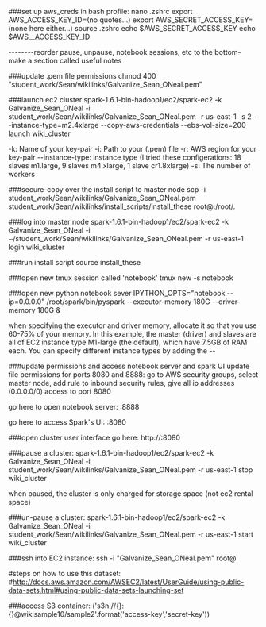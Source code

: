 ###set up aws_creds in bash profile:
nano .zshrc
export AWS_ACCESS_KEY_ID=(no quotes...)
export AWS_SECRET_ACCESS_KEY=(none here either...)
source .zshrc
echo $AWS_SECRET_ACCESS_KEY
echo $AWS__ACCESS_KEY_ID

--------reorder pause, unpause, notebook sessions, etc to the bottom- make a section called useful notes


###update .pem file permissions
chmod 400 "student_work/Sean/wikilinks/Galvanize_Sean_ONeal.pem"

###launch ec2 cluster
spark-1.6.1-bin-hadoop1/ec2/spark-ec2 -k Galvanize_Sean_ONeal -i student_work/Sean/wikilinks/Galvanize_Sean_ONeal.pem -r us-east-1 -s 2 --instance-type=m2.4xlarge --copy-aws-credentials --ebs-vol-size=200 launch wiki_cluster

-k: Name of your key-pair
-i: Path to your (.pem) file
-r: AWS region for your key-pair
--instance-type: instance type (I tried these configerations: 18 slaves m1.large, 9 slaves m4.xlarge, 1 slave cr1.8xlarge)
-s: The number of workers

###secure-copy over the install script to master node
scp -i student_work/Sean/wikilinks/Galvanize_Sean_ONeal.pem student_work/Sean/wikilinks/install_scripts/install_these root@<masters public DNS>:/root/.

###log into master node
spark-1.6.1-bin-hadoop1/ec2/spark-ec2 -k Galvanize_Sean_ONeal -i ~/student_work/Sean/wikilinks/Galvanize_Sean_ONeal.pem -r us-east-1 login wiki_cluster

###run install script
source install_these

###open new tmux session called 'notebook'
tmux new -s notebook

###open new python notebook sever
IPYTHON_OPTS="notebook --ip=0.0.0.0" /root/spark/bin/pyspark --executor-memory 180G --driver-memory 180G &

when specifying the executor and driver memory, allocate it so that you use 60-75% of your memory. In this example, the master (driver) and slaves are all of EC2 instance type M1-large (the default), which have 7.5GB of RAM each. You can specify different instance types by adding the --

###update permissions and access notebook server and spark UI
update file permissions for ports 8080 and 8888:
go to AWS security groups, select master node, add rule to inbound security rules, give all ip addresses (0.0.0.0/0) access to port 8080

go here to open notebook server:
<masters public DNS>:8888

go here to access Spark's UI:
<masters public DNS>:8080

###open cluster user interface
go here:
http://<masters public DNS>:8080

###pause a cluster:
spark-1.6.1-bin-hadoop1/ec2/spark-ec2 -k Galvanize_Sean_ONeal -i student_work/Sean/wikilinks/Galvanize_Sean_ONeal.pem -r us-east-1 stop wiki_cluster

when paused, the cluster is only charged for storage space (not ec2 rental space)

###un-pause a cluster:
spark-1.6.1-bin-hadoop1/ec2/spark-ec2 -k Galvanize_Sean_ONeal -i student_work/Sean/wikilinks/Galvanize_Sean_ONeal.pem -r us-east-1 start wiki_cluster

###ssh into EC2 instance:
ssh -i "Galvanize_Sean_ONeal.pem" root@<masters public DNS>




#steps on how to use this dataset:
#http://docs.aws.amazon.com/AWSEC2/latest/UserGuide/using-public-data-sets.html#using-public-data-sets-launching-set

###access S3 container:
('s3n://{}:{}@wikisample10/sample2'.format('access-key','secret-key'))
